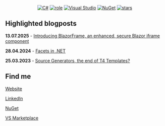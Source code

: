 <div align="center">

[![C#](https://custom-icon-badges.demolab.com/badge/C%23-%23239120.svg?logo=cshrp&logoColor=white)](#) [![role](https://img.shields.io/badge/dotnet-engineer-blue)](https://img.shields.io/badge/dotnet-engineer-blue) [![Visual Studio](https://custom-icon-badges.demolab.com/badge/Visual%20Studio-5C2D91.svg?&logo=visual-studio&logoColor=white)](#) [![NuGet](https://img.shields.io/badge/NuGet-004880?logo=nuget&logoColor=fff)](https://www.nuget.org/profiles/Tim-Maes) [![stars](https://img.shields.io/github/stars/Tim-Maes)](https://img.shields.io/github/stars/Tim-Maes)

</div>

## Highlighted blogposts

**13.07.2025** - [Introducing BlazorFrame, an enhanced, secure Blazor iframe component](https://tim-maes.com/blazorframe-enhanced-iframes.html)

**28.04.2024** - [Facets in .NET](https://tim-maes.com/facets-in-dotnet.html)

**25.03.2023** - [Source Generators, the end of T4 Templates?](https://tim-maes.com/source-generators-vs-t4.html)

## Find me

[Website](https://tim-maes/com)

[LinkedIn](https://www.linkedin.com/in/tim-maes-93a82112a/)

[NuGet](https://www.nuget.org/profiles/Tim-Maes)

[VS Marketplace](https://marketplace.visualstudio.com/publishers/TimMaes)

